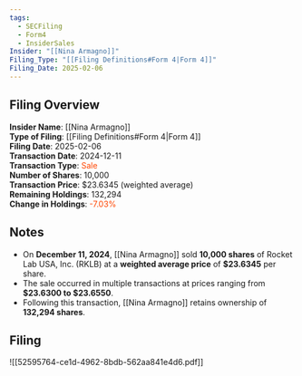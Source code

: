 ```yaml
---
tags:
  - SECFiling
  - Form4
  - InsiderSales
Insider: "[[Nina Armagno]]"
Filing_Type: "[[Filing Definitions#Form 4|Form 4]]"
Filing_Date: 2025-02-06
---
```


## Filing Overview

**Insider Name**: [[Nina Armagno]]  
**Type of Filing**: [[Filing Definitions#Form 4|Form 4]]  
**Filing Date**: 2025-02-06  
**Transaction Date**: 2024-12-11  
**Transaction Type**: <span style="color:orangered">Sale</span>  
**Number of Shares**: 10,000  
**Transaction Price**: $23.6345 (weighted average)  
**Remaining Holdings**: 132,294  
**Change in Holdings**: <span style="color:orangered">-7.03%</span>  


## Notes

- On **December 11, 2024**, [[Nina Armagno]] sold **10,000 shares** of Rocket Lab USA, Inc. (RKLB) at a **weighted average price** of **$23.6345** per share.
- The sale occurred in multiple transactions at prices ranging from **$23.6300 to $23.6550**.
- Following this transaction, [[Nina Armagno]] retains ownership of **132,294 shares**.


## Filing

![[52595764-ce1d-4962-8bdb-562aa841e4d6.pdf]]